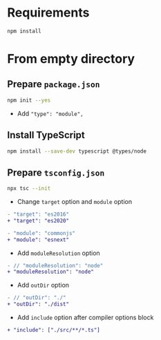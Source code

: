 # Requirements
```bash
npm install
```

# From empty directory

## Prepare `package.json`
```bash
npm init --yes
```
- Add `"type": "module",`

## Install TypeScript
```bash
npm install --save-dev typescript @types/node
```

## Prepare `tsconfig.json`

```bash
npx tsc --init
```

- Change `target` option and `module` option

```diff
- "target": "es2016"
+ "target": "es2020"

- "module": "commonjs"
+ "module": "esnext"
```

- Add `moduleResolution` option

```diff
- // "moduleResolution": "node"
+ "moduleResolution": "node"
```

- Add `outDir` option

```diff
- // "outDir": "./"
+ "outDir": "./dist"
```

- Add `include` option after compiler options block

```diff
+ "include": ["./src/**/*.ts"]
```